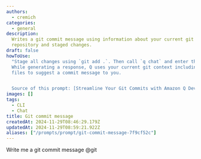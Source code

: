 ```yaml
---
authors:
  - cremich
categories:
  - general
description:
  Writes a git commit message using information about your current git
  repository and staged changes.
draft: false
howToUse:
  "Stage all changes using `git add .`. Then call `q chat` and enter the prompt.
  While generating a response, Q uses your current git context including the staged
  files to suggest a commit message to you.


  Source of this prompt: [Streamline Your Git Commits with Amazon Q Developer CLI](https://www.youtube.com/watch?v=vRiqQqVlsyM)"
images: []
tags:
  - CLI
  - Chat
title: Git commit message
createdAt: 2024-11-29T08:46:29.179Z
updatedAt: 2024-11-29T08:59:21.922Z
aliases: ["/prompts/prompt/git-commit-message-7f9cf52c"]
---
```


Write me a git commit message @git
